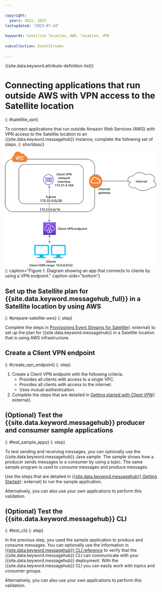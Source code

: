 ```yaml
---

copyright:
  years: 2022, 2023
lastupdated: "2023-07-24"

keywords: Satellite location, AWS, location, VPN

subcollection: EventStreams

---
```


{{site.data.keyword.attribute-definition-list}}

# Connecting applications that run outside AWS with VPN access to the Satellite location
{: #satellite_vpn}

To connect applications that run outside Amazon Web Services (AWS) with VPN access to the Satellite location to an {{site.data.keyword.messagehub}} instance, complete the following set of steps.
{: shortdesc}

![VPN diagram](satellite_vpn.png "VPN"){: caption="Figure 1. Diagram showing an app that connects to clients by using a VPN endpoint." caption-side="bottom"}

## Set up the Satellite plan for {{site.data.keyword.messagehub_full}} in a Satellite location by using AWS
{: #prepare-satellite-aws}
{: step}

Complete the steps in [Provisioning Event Streams for Satellite](/docs/EventStreams?topic=EventStreams-satellite-provisioning){: external} to set up the plan for {{site.data.keyword.messagehub}} in a Satellite location that is using AWS infrastructure.

## Create a Client VPN endpoint
{: #create_vpn_endpoint}
{: step}

1. Create a Client VPN endpoint with the following criteria.
   * Provides all clients with access to a single VPC.
   * Provides all clients with access to the internet.
   * Uses mutual authentication.
2. Complete the steps that are detailed in [Getting started with Client VPN](https://docs.aws.amazon.com/vpn/latest/clientvpn-admin/cvpn-getting-started.html){: external}.

## (Optional) Test the {{site.data.keyword.messagehub}} producer and consumer sample applications
{: #test_sample_apps}
{: step}

To test sending and receiving messages, you can optionally use the {{site.data.keyword.messagehub}} Java sample. The sample shows how a producer sends messages to a consumer by using a topic. The same sample program is used to consume messages and produce messages.

Use the steps that are detailed in [{{site.data.keyword.messagehub}} Getting Started](/docs/EventStreams?topic=EventStreams-getting-started){: external} to run the sample application.

Alternatively, you can also use your own applications to perform this validation.

## (Optional) Test the {{site.data.keyword.messagehub}} CLI
{: #test_cli}
{: step}

In the previous step, you used the sample application to produce and consume messages. You can optionally use the information in [{{site.data.keyword.messagehub}} CLI reference](/docs/EventStreams?topic=EventStreams-cli_reference) to verify that the {{site.data.keyword.messagehub}} CLI can communicate with your {{site.data.keyword.messagehub}} deployment. With the {{site.data.keyword.messagehub}} CLI you can easily work with topics and consumer groups.

Alternatively, you can also use your own applications to perform this validation.
